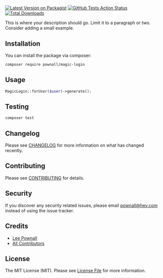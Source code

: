 # 

[![Latest Version on Packagist](https://img.shields.io/packagist/v//magic-login.svg?style=flat-square)](https://packagist.org/packages/pownall/magic-login)
[![GitHub Tests Action Status](https://img.shields.io/github/workflow/status//magic-login/run-tests?label=tests)](https://github.com/leepownall/magic-login/actions?query=workflow%3Arun-tests+branch%3Amaster)
[![Total Downloads](https://img.shields.io/packagist/dt//magic-login.svg?style=flat-square)](https://packagist.org/packages/pownall/magic-login)


This is where your description should go. Limit it to a paragraph or two. Consider adding a small example.

## Installation

You can install the package via composer:

```bash
composer require pownall/magic-login
```

## Usage

``` php
MagicLogin::forUser($user)->generate();
```

## Testing

``` bash
composer test
```

## Changelog

Please see [CHANGELOG](CHANGELOG.md) for more information on what has changed recently.

## Contributing

Please see [CONTRIBUTING](.github/CONTRIBUTING.md) for details.

## Security

If you discover any security related issues, please email pownall@hey.com instead of using the issue tracker.

## Credits

- [Lee Pownall](https://github.com/leepownall)
- [All Contributors](../../contributors)

## License

The MIT License (MIT). Please see [License File](LICENSE.md) for more information.
